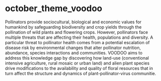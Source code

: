 # october_theme_voodoo
Pollinators provide sociocultural, biological and economic values for humankind by safeguarding biodiversity and crop yields through the pollination of wild plants and flowering crops. However, pollinators face multiple threats that are affecting their health, populations and diversity. A particular threat to pollinator health comes from a potential escalation of disease risk by environmental changes that alter pollinator nutrition, abundance, species interactions and communities. VOODOO aims to address this knowledge gap by discovering how land-use (conventional intensive agriculture, rural mosaic or urban land) and alien plant species drive modifications to the availability and quality of floral resources that in turn affect the structure and dynamics of plant-pollinator-virus communitie.
